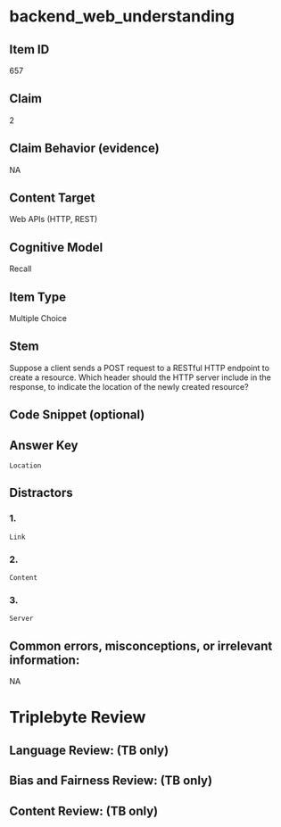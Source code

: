 # backend_web_understanding

## Item ID
657

## Claim
2

## Claim Behavior (evidence)
NA

## Content Target
Web APIs (HTTP, REST)

## Cognitive Model
Recall

## Item Type
Multiple Choice

## Stem
Suppose a client sends a POST request to a RESTful HTTP endpoint to create a resource. Which header should the HTTP server include in the response, to indicate the location of the newly created resource?

## Code Snippet (optional)


## Answer Key
`Location`

## Distractors

### 1.
`Link`

### 2.
`Content`

### 3.
`Server`

## Common errors, misconceptions, or irrelevant information:
NA

# Triplebyte Review


## Language Review: (TB only)


## Bias and Fairness Review: (TB only)


## Content Review: (TB only)

